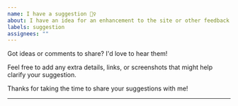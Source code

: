 ```yaml
---
name: I have a suggestion 🙋‍♀️
about: I have an idea for an enhancement to the site or other feedback comments. Lay it on me!
labels: suggestion
assignees: ""
---
```


Got ideas or comments to share? I'd love to hear them!

Feel free to add any extra details, links, or screenshots that might help clarify your suggestion.

Thanks for taking the time to share your suggestions with me!

---
